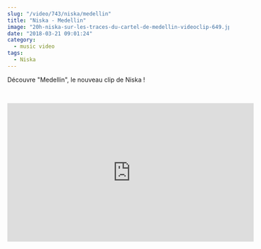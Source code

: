 ```yaml
--- 
slug: "/video/743/niska/medellin"
title: "Niska - Medellin"
image: "20h-niska-sur-les-traces-du-cartel-de-medellin-videoclip-649.jpg"
date: "2018-03-21 09:01:24"
category:
  - music video
tags:
  - Niska
---
```

<p>Découvre "Medellin", le nouveau clip de Niska !</p><br/><p><iframe width="560" height="315" src="https://www.youtube.com/embed/Eoyk_JEHxUQ" frameborder="0" allow="autoplay; encrypted-media" allowfullscreen></iframe></p>